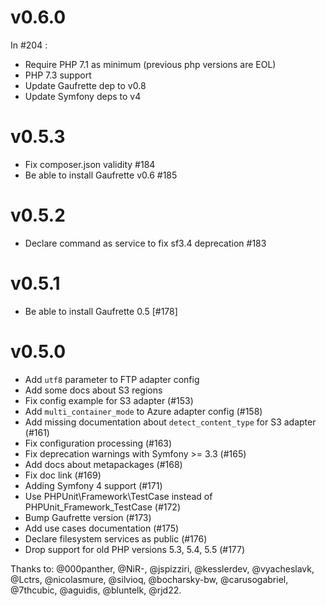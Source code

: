 v0.6.0
======

In #204 :

- Require PHP 7.1 as minimum (previous php versions are EOL)
- PHP 7.3 support
- Update Gaufrette dep to v0.8
- Update Symfony deps to v4

v0.5.3
======

- Fix composer.json validity #184
- Be able to install Gaufrette v0.6 #185

v0.5.2
======

- Declare command as service to fix sf3.4 deprecation #183<Paste>

v0.5.1
======

- Be able to install Gaufrette 0.5 [#178]

v0.5.0
======

* Add `utf8` parameter to FTP adapter config
* Add some docs about S3 regions
* Fix config example for S3 adapter (#153)
* Add `multi_container_mode` to Azure adapter config (#158)
* Add missing documentation about `detect_content_type` for S3 adapter (#161)
* Fix configuration processing (#163)
* Fix deprecation warnings with Symfony >= 3.3 (#165)
* Add docs about metapackages (#168)
* Fix doc link (#169)
* Adding Symfony 4 support (#171)
* Use PHPUnit\Framework\TestCase instead of PHPUnit_Framework_TestCase (#172)
* Bump Gaufrette version (#173)
* Add use cases documentation (#175)
* Declare filesystem services as public (#176)
* Drop support for old PHP versions 5.3, 5.4, 5.5 (#177)

Thanks to: @000panther, @NiR-, @jspizziri, @kesslerdev, @vyacheslavk, @Lctrs, @nicolasmure, @silvioq, @bocharsky-bw, @carusogabriel, @7thcubic, @aguidis, @bluntelk, @rjd22.
